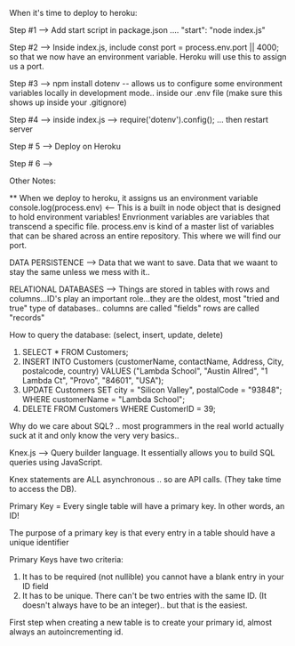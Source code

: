 When it's time to deploy to heroku:

Step #1 --> Add start script in package.json .... "start": "node index.js"

Step #2 --> Inside index.js, include const port = process.env.port || 4000; so that we now have an environment variable. Heroku will use this to assign us a port.

Step #3 --> npm install dotenv -- allows us to configure some environment variables locally in development mode.. inside our .env file (make sure this shows up inside your .gitignore)

Step #4 --> inside index.js --> require('dotenv').config(); ... then restart server

Step # 5 --> Deploy on Heroku

Step # 6 -->

Other Notes:

\*\* When we deploy to heroku, it assigns us an environment variable
console.log(process.env) <-- This is a built in node object that is designed to hold environment variables!
Envrionment variables are variables that transcend a specific file. process.env is kind of a master list of variables that can be shared across an entire repository. This where we will find our port.

DATA PERSISTENCE --> Data that we want to save. Data that we waant to stay the same unless we mess with it..

RELATIONAL DATABASES --> Things are stored in tables with rows and columns...ID's play an important role...they are the oldest, most "tried and true" type of databases..
columns are called "fields"
rows are called "records"

How to query the database: (select, insert, update, delete)

1. SELECT \* FROM Customers;
2. INSERT INTO Customers (customerName, contactName, Address, City, postalcode, country) VALUES ("Lambda School", "Austin Allred", "1 Lambda Ct", "Provo", "84601", "USA");
3. UPDATE Customers SET city = "Silicon Valley", postalCode = "93848"; WHERE customerName = "Lambda School";
4. DELETE FROM Customers WHERE CustomerID = 39;

Why do we care about SQL? .. most programmers in the real world actually suck at it and only know the very very basics..

Knex.js --> Query builder language. It essentially allows you to build SQL queries using JavaScript.

Knex statements are ALL asynchronous .. so are API calls. (They take time to access the DB).

Primary Key = Every single table will have a primary key. In other words, an ID!

The purpose of a primary key is that every entry in a table should have a unique identifier

Primary Keys have two criteria:

1. It has to be required (not nullible) you cannot have a blank entry in your ID field
2. It has to be unique. There can't be two entries with the same ID. (It doesn't always have to be an integer).. but that is the easiest.

First step when creating a new table is to create your primary id, almost always an autoincrementing id.
